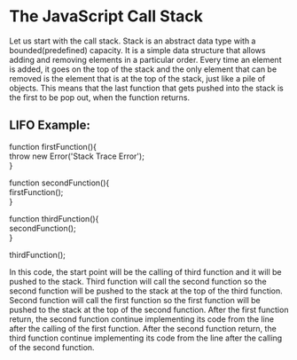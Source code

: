 # The JavaScript Call Stack
Let us start with the call stack. Stack is an abstract data type with a bounded(predefined) capacity. It is a simple data structure that allows adding and removing elements in a particular order. Every time an element is added, it goes on the top of the stack and the only element that can be removed is the element that is at the top of the stack, just like a pile of objects. This means that the last function that gets pushed into the stack is the first to be pop out, when the function returns.

## LIFO Example:
function firstFunction(){  
  throw new Error('Stack Trace Error');  
}  

function secondFunction(){  
  firstFunction();  
}  

function thirdFunction(){  
  secondFunction();  
}  

thirdFunction();  

In this code, the start point will be the calling of third function and it will be pushed to the stack. Third function will call the second function so the second function will be pushed to the stack at the top of the third function. Second function will call the first function so the first function will be pushed to the stack at the top of the second function.
After the first function return, the second function continue implementing its code from the line after the calling of the first function. After the second function return, the third function continue implementing its code from the line after the calling of the second function.
